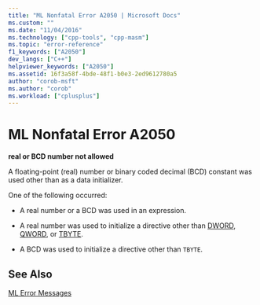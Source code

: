 ```yaml
---
title: "ML Nonfatal Error A2050 | Microsoft Docs"
ms.custom: ""
ms.date: "11/04/2016"
ms.technology: ["cpp-tools", "cpp-masm"]
ms.topic: "error-reference"
f1_keywords: ["A2050"]
dev_langs: ["C++"]
helpviewer_keywords: ["A2050"]
ms.assetid: 16f3a58f-4bde-48f1-b0e3-2ed9612780a5
author: "corob-msft"
ms.author: "corob"
ms.workload: ["cplusplus"]
---
```

# ML Nonfatal Error A2050
**real or BCD number not allowed**  
  
 A floating-point (real) number or binary coded decimal (BCD) constant was used other than as a data initializer.  
  
 One of the following occurred:  
  
-   A real number or a BCD was used in an expression.  
  
-   A real number was used to initialize a directive other than [DWORD](../../assembler/masm/dword.md), [QWORD](../../assembler/masm/qword.md), or [TBYTE](../../assembler/masm/tbyte.md).  
  
-   A BCD was used to initialize a directive other than `TBYTE`.  
  
## See Also  
 [ML Error Messages](../../assembler/masm/ml-error-messages.md)
